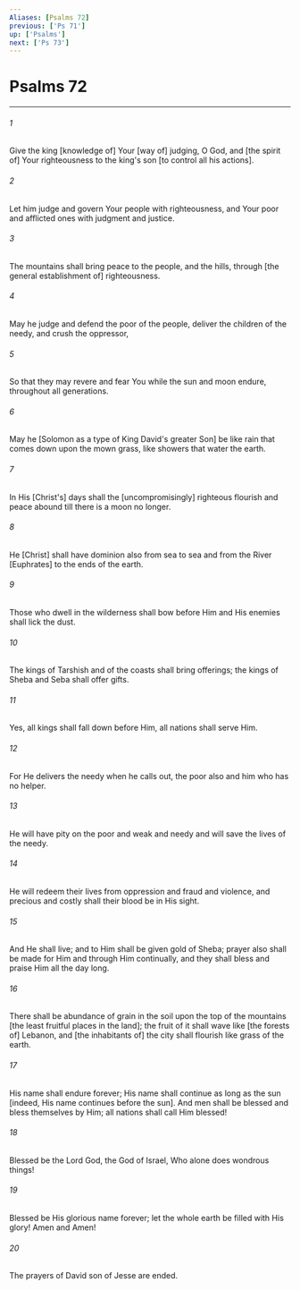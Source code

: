 ```yaml
---
Aliases: [Psalms 72]
previous: ['Ps 71']
up: ['Psalms']
next: ['Ps 73']
---
```

# Psalms 72

***














###### 1 






Give the king [knowledge of] Your [way of] judging, O God, and [the spirit of] Your righteousness to the king's son [to control all his actions]. 













###### 2 






Let him judge and govern Your people with righteousness, and Your poor and afflicted ones with judgment and justice. 













###### 3 






The mountains shall bring peace to the people, and the hills, through [the general establishment of] righteousness. 













###### 4 






May he judge and defend the poor of the people, deliver the children of the needy, and crush the oppressor, 













###### 5 






So that they may revere and fear You while the sun and moon endure, throughout all generations. 













###### 6 






May he [Solomon as a type of King David's greater Son] be like rain that comes down upon the mown grass, like showers that water the earth. 













###### 7 






In His [Christ's] days shall the [uncompromisingly] righteous flourish and peace abound till there is a moon no longer. 













###### 8 






He [Christ] shall have dominion also from sea to sea and from the River [Euphrates] to the ends of the earth. 













###### 9 






Those who dwell in the wilderness shall bow before Him and His enemies shall lick the dust. 













###### 10 






The kings of Tarshish and of the coasts shall bring offerings; the kings of Sheba and Seba shall offer gifts. 













###### 11 






Yes, all kings shall fall down before Him, all nations shall serve Him. 













###### 12 






For He delivers the needy when he calls out, the poor also and him who has no helper. 













###### 13 






He will have pity on the poor and weak and needy and will save the lives of the needy. 













###### 14 






He will redeem their lives from oppression and fraud and violence, and precious and costly shall their blood be in His sight. 













###### 15 






And He shall live; and to Him shall be given gold of Sheba; prayer also shall be made for Him and through Him continually, and they shall bless and praise Him all the day long. 













###### 16 






There shall be abundance of grain in the soil upon the top of the mountains [the least fruitful places in the land]; the fruit of it shall wave like [the forests of] Lebanon, and [the inhabitants of] the city shall flourish like grass of the earth. 













###### 17 






His name shall endure forever; His name shall continue as long as the sun [indeed, His name continues before the sun]. And men shall be blessed and bless themselves by Him; all nations shall call Him blessed! 













###### 18 






Blessed be the Lord God, the God of Israel, Who alone does wondrous things! 













###### 19 






Blessed be His glorious name forever; let the whole earth be filled with His glory! Amen and Amen! 













###### 20 






The prayers of David son of Jesse are ended.
